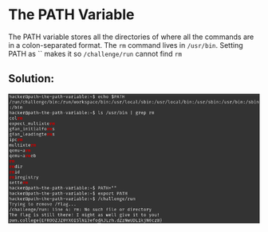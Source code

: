 # The PATH Variable

The PATH variable stores all the directories of where all the commands are in a colon-separated format. The `rm` command lives in `/usr/bin`. Setting PATH as `` makes it so `/challenge/run` cannot find `rm`


## Solution:

![solution](01_The_PATH_Variable.png)
